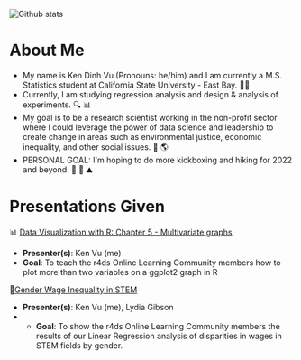![Github stats](https://github-readme-stats.vercel.app/api?username=Ken-Vu)

# About Me

* My name is Ken Dinh Vu (Pronouns: he/him) and I am currently a M.S. Statistics student at California State University - East Bay. :man_student: 
* Currently, I am studying regression analysis and design & analysis of experiments. :mag: 📊
* My goal is to be a research scientist working in the non-profit sector where I could leverage the power of data science and leadership to create change in areas such as environmental justice, economic inequality, and other social issues. :handshake: :earth_americas: 
* PERSONAL GOAL: I'm hoping to do more kickboxing and hiking for 2022 and beyond. :boxing_glove: :punch: ⛰️

# Presentations Given
📊 [Data Visualization with R: Chapter 5 - Multivariate graphs](https://www.youtube.com/watch?v=Wz0WCFv-gOk)
* **Presenter(s)**: Ken Vu (me)
* **Goal**: To teach the r4ds Online Learning Community members how to plot more than two variables on a ggplot2 graph in R

💸[Gender Wage Inequality in STEM](https://www.youtube.com/watch?v=ihl-15wL7zY)
* **Presenter(s)**: Ken Vu (me), Lydia Gibson
* * **Goal**: To show the r4ds Online Learning Community members the results of our Linear Regression analysis of disparities in wages in STEM fields by gender.
